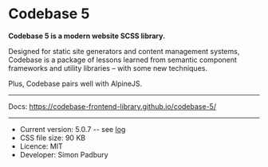 # Codebase 5

**Codebase 5 is a modern website SCSS library.**

Designed for static site generators and content management systems, Codebase is a package of lessons learned from semantic component frameworks and utility libraries – with some new techniques.

Plus, Codebase pairs well with AlpineJS.

***

Docs: https://codebase-frontend-library.github.io/codebase-5/

***

* Current version: 5.0.7 -- see [log](https://github.com/codebase-frontend-library/codebase-5/blob/main/LOG.md)
* CSS file size: 90 KB
* Licence: MIT
* Developer: Simon Padbury